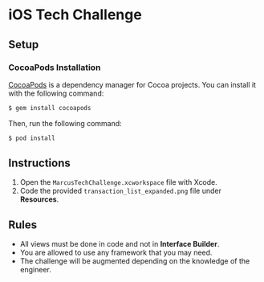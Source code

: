 # iOS Tech Challenge

## Setup

### CocoaPods Installation

[CocoaPods](http://cocoapods.org) is a dependency manager for Cocoa projects. You can install it with the following command:

```bash
$ gem install cocoapods
```

Then, run the following command:

```bash
$ pod install
```

## Instructions
1. Open the `MarcusTechChallenge.xcworkspace` file with Xcode.
2. Code the provided `transaction_list_expanded.png` file under **Resources**.

## Rules
- All views must be done in code and not in **Interface Builder**.
- You are allowed to use any framework that you may need.
- The challenge will be augmented depending on the knowledge of the engineer.